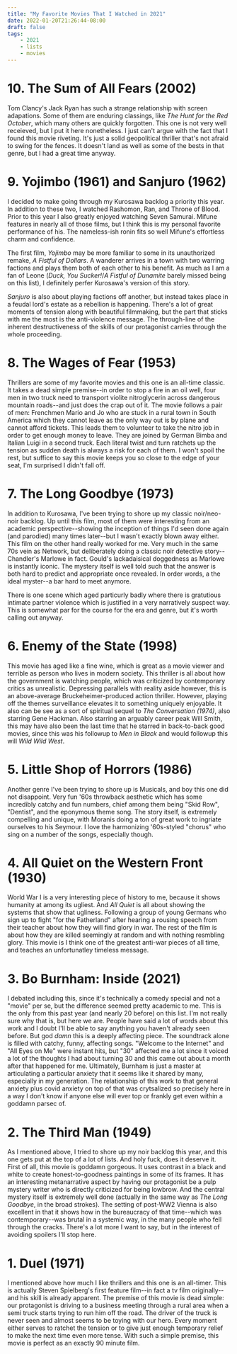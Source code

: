 ```yaml
---
title: "My Favorite Movies That I Watched in 2021"
date: 2022-01-20T21:26:44-08:00
draft: false
tags:
    - 2021
    - lists
    - movies
---
```


# 10. The Sum of All Fears (2002)

Tom Clancy's Jack Ryan has such a strange relationship with screen adapations. Some of them are enduring classings, like _The Hunt for the Red October_, which many others are quickly forgotten. This one is not very well receieved, but I put it here nonetheless. I just can't argue with the fact that I found this movie riveting. It's just a solid geopolitical thriller that's not afraid to swing for the fences. It doesn't land as well as some of the bests in that genre, but I had a great time anyway.

# 9. Yojimbo (1961) and Sanjuro (1962)

I decided to make going through my Kurosawa backlog a priority this year. In addition to these two, I watched Rashomon, Ran, and Throne of Blood. Prior to this year I also greatly enjoyed watching Seven Samurai. Mifune features in nearly all of those films, but I think this is my personal favorite performance of his. The nameless-ish ronin fits so well Mifune's effortless charm and confidence.

The first film, _Yojimbo_ may be more familiar to some in its unauthorized remake, _A Fistful of Dollars_. A wanderer arrives in a town with two warring factions and plays them both of each other to his benefit. As much as I am a fan of Leone (_Duck, You Sucker!_/_A Fistful of Dunamite_ barely missed being on this list), I definitely perfer Kurosawa's version of this story.

_Sanjuro_ is also about playing factions off another, but instead takes place in a feudal lord's estate as a rebellion is happening. There's a lot of great moments of tension along with beautiful filmmaking, but the part that sticks with me the most is the anti-violence message. The through-line of the inherent destructiveness of the skills of our protagonist carries through the whole proceeding.

# 8. The Wages of Fear (1953)

Thrillers are some of my favorite movies and this one is an all-time classic. It takes a dead simple premise--in order to stop a fire in an oil well, four men in two truck need to transport violite nitroglycerin across dangerous mountain roads--and just does the crap out of it. The movie follows a pair of men: Frenchmen Mario and Jo who are stuck in a rural town in South America which they cannot leave as the only way out is by plane and cannot afford tickets. This leads them to volunteer to take the nitro job in order to get enough money to leave. They are joined by German Bimba and Italian Luigi in a second truck. Each literal twist and turn ratchets up the tension as sudden death is always a risk for each of them. I won't spoil the rest, but suffice to say this movie keeps you so close to the edge of your seat, I'm surprised I didn't fall off.

# 7. The Long Goodbye (1973)

In addition to Kurosawa, I've been trying to shore up my classic noir/neo-noir backlog. Up until this film, most of them were interesting from an academic perspective--showing the inception of things I'd seen done again (and parodied) many times later--but I wasn't exactly blown away either. This film on the other hand really worked for me. Very much in the same 70s vein as Network, but deliberately doing a classic noir detective story--Chandler's Marlowe in fact. Gould's lackadaisical doggedness as Marlowe is instantly iconic. The mystery itself is well told such that the answer is both hard to predict and appropriate once revealed. In order words, a the ideal myster--a bar hard to meet anymore.

There is one scene which aged particurly badly where there is gratutious intimate partner violence which is justified in a very narratively suspect way. This is somewhat par for the course for the era and genre, but it's worth calling out anyway.

# 6. Enemy of the State (1998)

This movie has aged like a fine wine, which is great as a movie viewer and terrible as person who lives in modern society. This thriller is all about how the government is watching people, which was criticized by contemporary critics as unrealistic. Depressing parallels with reality aside however, this is an above-average Bruckeheimer-produced action thriller. However, playing off the themes surveillance elevates it to something uniquely enjoyable. It also can be see as a sort of spiritual sequel to _The Conversation (1974)_, also starring Gene Hackman. Also starring an arguably career peak Will Smith, this may have also been the last time that he starred in back-to-back good movies, since this was his followup to _Men in Black_ and would followup this will _Wild Wild West_.

# 5. Little Shop of Horrors (1986)

Another genre I've been trying to shore up is Musicals, and boy this one did not disappoint. Very fun '60s throwback aesthetic which has some incredibly catchy and fun numbers, chief among them being "Skid Row", "Dentist", and the eponymous theme song. The story itself, is extremely compelling and unique, with Moranis doing a ton of great work to ingriate ourselves to his Seymour. I love the harmonizing '60s-styled "chorus" who sing on a number of the songs, especially though.

# 4. All Quiet on the Western Front (1930)

World War I is a very interesting piece of history to me, because it shows humanity at among its ugliest. And _All Quiet_ is all about showing the systems that show that ugliness. Following a group of young Germans who sign up to fight "for the Fatherland" after hearing a rousing speech from their teacher about how they will find glory in war. The rest of the film is about how they are killed seemingly at random and with nothing resmbling glory. This movie is I think one of the greatest anti-war pieces of all time, and teaches an unfortunatley timeless message.

# 3. Bo Burnham: Inside (2021)

I debated including this, since it's technically a comedy special and not a "movie" per se, but the difference seemed pretty academic to me. This is the only from this past year (and nearly 20 before) on this list. I'm not really sure why that is, but here we are. People have said a lot of words about this work and I doubt I'll be able to say anything you haven't already seen before. But god _damn_ this is a deeply affecting piece. The soundtrack alone is filled with catchy, funny, affecting songs. "Welcome to the Internet" and "All Eyes on Me" were instant hits, but "30" affected me a lot since it voiced a lot of the thoughts I had about turning 30 and this came out about a month after that happened for me. Ultimately, Burnham is just a master at articulating a particular anxiety that it seems like it shared by many, especially in my generation. The relationship of this work to that general anxiety plus covid anxiety on top of that was crytsalized so precisely here in a way I don't know if anyone else will ever top or frankly get even within a goddamn parsec of.

# 2. The Third Man (1949)

As I mentioned above, I tried to shore up my noir backlog this year, and this one gets put at the top of a lot of lists. And holy fuck, does it deserve it. First of all, this movie is goddamn gorgeous. It uses contrast in a black and white to create honest-to-goodness paintings in some of its frames. It has an interesting metanarrative aspect by having our protagonist be a pulp mystery writer who is directly criticized for being lowbrow. And the central mystery itself is extremely well done (actually in the same way as _The Long Goodbye_, in the broad strokes). The setting of post-WW2 Vienna is also excellent in that it shows how in the bureaucracy of that time--which was contemporary--was brutal in a systemic way, in the many people who fell through the cracks. There's a lot more I want to say, but in the interest of avoiding spoilers I'll stop here.

# 1. Duel (1971)

I mentioned above how much I like thrillers and this one is an all-timer. This is actually Steven Spielberg's first feature film--in fact a tv film originally--and his skill is already apparent. The premise of this movie is dead simple: our protagonist is driving to a business meeting through a rural area when a semi truck starts trying to run him off the road. The driver of the truck is never seen and almost seems to be toying with our hero. Every moment either serves to ratchet the tension or to give just enough temporary relief to make the next time even more tense. With such a simple premise, this movie is perfect as an exactly 90 minute film.
